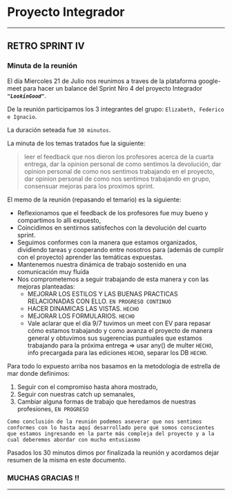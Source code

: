 # Proyecto Integrador

--------------------------------
## RETRO SPRINT IV

### Minuta de la reunión

El día Miercoles 21 de Julio nos reunimos a traves de la plataforma google-meet
para hacer un balance del Sprint Nro 4 del proyecto Integrador ***`"LookinGood"`***. 

De la reunión participamos los 3 integrantes del grupo: `Elizabeth, Federico e Ignacio`.

La duración seteada fue `30 minutos`.

La minuta de los temas tratados fue la siguiente:

> leer el feedback que nos dieron los profesores acerca de la cuarta entrega,
> dar la opinion personal de como sentimos la devolución,
> dar opinion personal de como nos sentimos trabajando en el proyecto,
> dar opinion personal de como nos sentimos trabajando en grupo,
> consensuar mejoras para los proximos sprint. 

El memo de la reunión (repasando el temario) es la siguiente:

* Reflexionamos que el feedback de los profesores fue muy bueno y compartimos lo alli expuesto,
* Coincidimos en sentirnos satisfechos con la devolución del cuarto sprint.
* Seguimos conformes con la manera que estamos organizados, dividiendo tareas y cooperando entre nosotros para (además de cumplir con el proyecto) aprender las temáticas expuestas.
* Mantenemos nuestra dinámica de trabajo sostenido en una comunicación muy fluída
* Nos comprometemos a seguir trabajando de esta manera y con las mejoras planteadas:
    * MEJORAR LOS ESTILOS Y LAS BUENAS PRACTICAS RELACIONADAS CON ELLO. `EN PROGRESO CONTINUO`
    * HACER DINAMICAS LAS VISTAS. `HECHO`
    * MEJORAR LOS FORMULARIOS. `HECHO`
    * Vale aclarar que el día 9/7 tuvimos un meet con EV para repasar cómo estamos trabajando y como avanza el proyecto de manera general y obtuvimos sus sugerencias puntuales que estamos trabajando para la próxima entrega => usar any() de multer `HECHO`, info precargada para las ediciones `HECHO`, separar los DB `HECHO`.
   
Para todo lo expuesto arriba nos basamos en la metodologia de estrella de mar donde definimos:

1. Seguir con el compromiso hasta ahora mostrado,
2. Seguir con nuestras catch up semanales, 
3. Cambiar alguna formas de trabajo que heredamos de nuestras profesiones, `EN PROGRESO`

`Como conclusión de la reunión podemos aseverar que nos sentimos conformes con lo hasta aquí desarrollado pero qué somos conscientes que estamos ingresando en la parte más compleja del proyecto y a la cual deberemos abordar con mucho entusiasmo`

Pasados los 30 minutos dimos por finalizada la reunión y acordamos dejar resumen de la misma en este documento.

### MUCHAS GRACIAS !!
--------------------------------